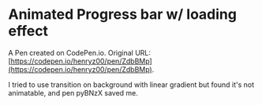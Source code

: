# Animated Progress bar w/ loading effect

A Pen created on CodePen.io. Original URL: [https://codepen.io/henryz00/pen/ZdbBMp](https://codepen.io/henryz00/pen/ZdbBMp).

I tried to use transition on background with linear gradient but found it's not animatable, and pen pyBNzX saved me.
